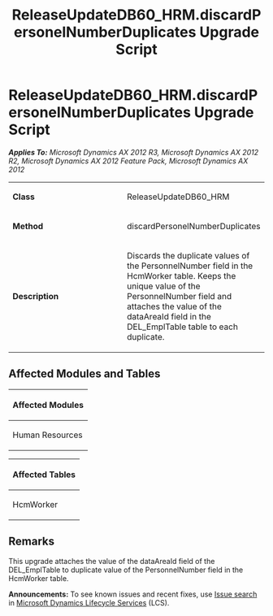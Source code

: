 ﻿---
title: ReleaseUpdateDB60_HRM.discardPersonelNumberDuplicates Upgrade Script
TOCTitle: ReleaseUpdateDB60_HRM.discardPersonelNumberDuplicates Upgrade Script
ms:assetid: b49e3888-ebf8-606f-a48b-b450fd6a56bb
ms:mtpsurl: https://msdn.microsoft.com/en-us/library/JJ736979(v=AX.60)
ms:contentKeyID: 49710663
ms.date: 05/18/2015
mtps_version: v=AX.60
---

# ReleaseUpdateDB60\_HRM.discardPersonelNumberDuplicates Upgrade Script 


_**Applies To:** Microsoft Dynamics AX 2012 R3, Microsoft Dynamics AX 2012 R2, Microsoft Dynamics AX 2012 Feature Pack, Microsoft Dynamics AX 2012_

<table>
<colgroup>
<col style="width: 50%" />
<col style="width: 50%" />
</colgroup>
<tbody>
<tr class="odd">
<td><p><strong>Class</strong></p></td>
<td><p>ReleaseUpdateDB60_HRM</p></td>
</tr>
<tr class="even">
<td><p><strong>Method</strong></p></td>
<td><p>discardPersonelNumberDuplicates</p></td>
</tr>
<tr class="odd">
<td><p><strong>Description</strong></p></td>
<td><p>Discards the duplicate values of the PersonnelNumber field in the HcmWorker table. Keeps the unique value of the PersonnelNumber field and attaches the value of the dataAreaId field in the DEL_EmplTable table to each duplicate.</p></td>
</tr>
</tbody>
</table>


## Affected Modules and Tables

<table>
<colgroup>
<col style="width: 100%" />
</colgroup>
<thead>
<tr class="header">
<th><p>Affected Modules</p></th>
</tr>
</thead>
<tbody>
<tr class="odd">
<td><p>Human Resources</p></td>
</tr>
</tbody>
</table>


<table>
<colgroup>
<col style="width: 100%" />
</colgroup>
<thead>
<tr class="header">
<th><p>Affected Tables</p></th>
</tr>
</thead>
<tbody>
<tr class="odd">
<td><p>HcmWorker</p></td>
</tr>
</tbody>
</table>


## Remarks

This upgrade attaches the value of the dataAreaId field of the DEL\_EmplTable to duplicate value of the PersonnelNumber field in the HcmWorker table.

  
**Announcements:** To see known issues and recent fixes, use [Issue search](http://go.microsoft.com/fwlink/?linkid=389258) in [Microsoft Dynamics Lifecycle Services](http://go.microsoft.com/fwlink/?linkid=306505) (LCS).

